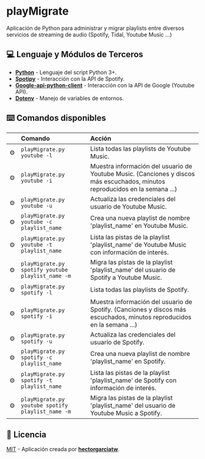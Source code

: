 # playMigrate

Aplicación de Python para administrar y migrar playlists entre diversos servicios de streaming de audio (Spotify, Tidal, Youtube Music ...)

## 💻 Lenguaje y Módulos de Terceros

- [**Python**](https://www.python.org/downloads/) - Lenguaje del script Python 3+.
- [**Spotipy**](https://pypi.org/project/spotipy/) - Interacción con la API de Spotify.
- [**Google-api-python-client**](https://pypi.org/project/google-api-python-client/) - Interacción con la API de Google (Youtube API).
- [**Dotenv**](https://pypi.org/project/python-dotenv/) - Manejo de variables de entornos.

## ⌨️ Comandos disponibles

|     | Comando          | Acción                                        |
| :-- | :--------------- | :-------------------------------------------- |
| ⚙️  | `playMigrate.py youtube -l` | Lista todas las playlists de Youtube Music.  |
| ⚙️  | `playMigrate.py youtube -i`          | Muestra información del usuario de Youtube Music. (Canciones y discos más escuchados, minutos reproducidos en la semana ...)      |
| ⚙️  | `playMigrate.py youtube -u`        | Actualiza las credenciales del usuario de Youtube Music. |
| ⚙️  | `playMigrate.py youtube -c playlist_name `        | Crea una nueva playlist de nombre 'playlist_name' en Youtube Music. |
| ⚙️  | `playMigrate.py youtube -t playlist_name`        | Lista las pistas de la playlist 'playlist_name' de Youtube Music con información de interés. |
| ⚙️  | `playMigrate.py spotify youtube playlist_name -m`        | Migra las pistas de la playlist 'playlist_name' del usuario de Spotify a Youtube Music. |
| ⚙️  | `playMigrate.py spotify -l` | Lista todas las playlists de Spotify.  |
| ⚙️  | `playMigrate.py spotify -i`          | Muestra información del usuario de Spotify. (Canciones y discos más escuchados, minutos reproducidos en la semana ...)      |
| ⚙️  | `playMigrate.py spotify -u`        | Actualiza las credenciales del usuario de Spotify. |
| ⚙️  | `playMigrate.py spotify -c playlist_name`        | Crea una nueva playlist de nombre 'playlist_name' en Spotify. |
| ⚙️  | `playMigrate.py spotify -t playlist_name`        | Lista las pistas de la playlist 'playlist_name' de Spotify con información de interés. |
| ⚙️  | `playMigrate.py youtube spotify playlist_name -m`        | Migra las pistas de la playlist 'playlist_name' del usuario de Youtube Music a Spotify. |


## 💾 Licencia

[MIT](LICENSE.txt) - Aplicación creada por [**hectorgarciatw**](https://hectorgarcia.vercel.app/).
